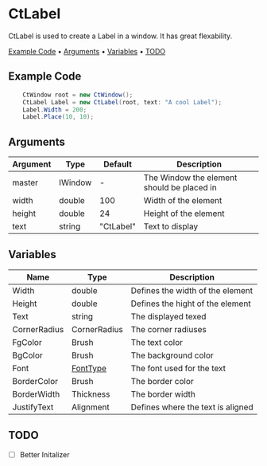 # CtLabel

CtLabel is used to create a Label in a window. It has great flexability.

<p align="left">
  <a href="#example-code">Example Code</a> •
  <a href="#arguments">Arguments</a> •
  <a href="#variables">Variables</a> •
  <a href="#todo">TODO</a>
</p>

## Example Code

```csharp
    CtWindow root = new CtWindow();
    CtLabel Label = new CtLabel(root, text: "A cool Label");
    Label.Width = 200;
    Label.Place(10, 10);
```

## Arguments

| Argument | Type    | Default   | Description                                |
| -------- | ------- | --------- | ------------------------------------------ |
| master   | IWindow | -         | The Window the element should be placed in |
| width    | double  | 100       | Width of the element                       |
| height   | double  | 24        | Height of the element                      |
| text     | string  | "CtLabel" | Text to display                            |


## Variables


| Name         | Type                                        | Description                       |
| ------------ | ------------------------------------------- | --------------------------------- |
| Width        | double                                      | Defines the width of the element  |
| Height       | double                                      | Defines the hight of the element  |
| Text         | string                                      | The displayed texed               |
| CornerRadius | CornerRadius                                | The corner radiuses               |
| FgColor      | Brush                                       | The text color                    |
| BgColor      | Brush                                       | The background color              |
| Font         | <a href="../Types/FontType.md">FontType</a> | The font used for the text        |
| BorderColor  | Brush                                       | The border color                  |
| BorderWidth  | Thickness                                   | The border width                  |
| JustifyText  | Alignment                                   | Defines where the text is aligned |

## TODO
 - [ ] Better Initalizer